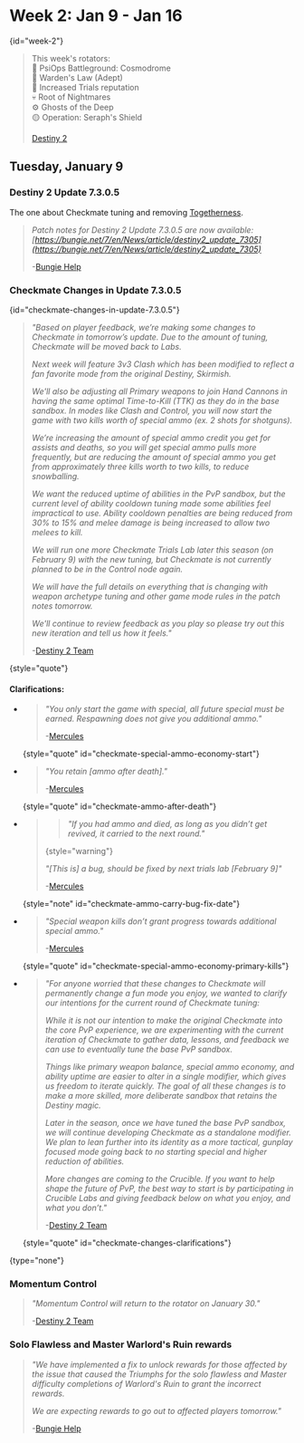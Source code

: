 # Week 2: Jan 9 - Jan 16

{id="week-2"}

> This week's rotators:<br/>
> 💠 PsiOps Battleground: Cosmodrome<br/>
> 🔫 Warden's Law (Adept)<br/>
> 🥇 Increased Trials reputation<br/>
> 💀 Root of Nightmares<br/>
> ⚙️ Ghosts of the Deep<br/>
> 🟡 Operation: Seraph's Shield
>
> [Destiny 2](https://x.com/DestinyTheGame/status/1744766021792096291)

## Tuesday, January 9

### Destiny 2 Update 7.3.0.5

The one about Checkmate tuning and removing [Togetherness](Activity-Modifiers.md#togetherness).

> _Patch notes for Destiny 2 Update 7.3.0.5 are now available:
> [https://bungie.net/7/en/News/article/destiny2_update_7305](https://bungie.net/7/en/News/article/destiny2_update_7305)_
>
> -[Bungie Help](https://x.com/BungieHelp/status/1744772247406153763)

### Checkmate Changes in Update 7.3.0.5

{id="checkmate-changes-in-update-7.3.0.5"}

> _"Based on player feedback, we’re making some changes to Checkmate in tomorrow’s update. Due to the amount of tuning,
> Checkmate will be moved back to Labs._
>
> _Next week will feature 3v3 Clash which has been modified to reflect a fan favorite mode from the original Destiny,
> Skirmish._
>
> _We'll also be adjusting all Primary weapons to join Hand Cannons in having the same optimal Time-to-Kill (TTK) as
> they do in the base sandbox. In modes like Clash and Control, you will now start the game with two kills worth of
> special ammo (ex. 2 shots for shotguns)._
>
> _We’re increasing the amount of special ammo credit you get for assists and deaths, so you will get special ammo
> pulls more frequently, but are reducing the amount of special ammo you get from approximately three kills worth to
> two kills, to reduce snowballing._
>
> _We want the reduced uptime of abilities in the PvP sandbox, but the current level of ability cooldown tuning made
> some abilities feel impractical to use. Ability cooldown penalties are being reduced from 30% to 15% and melee
> damage is being increased to allow two melees to kill._
>
> _We will run one more Checkmate Trials Lab later this season (on February 9) with the new tuning, but Checkmate is
> not currently planned to be in the Control node again._
>
> _We will have the full details on everything that is changing with weapon archetype tuning and other game mode rules
> in the patch notes tomorrow._
>
> _We'll continue to review feedback as you play so please try out this new iteration and tell us how it feels."_
>
> -[Destiny 2 Team](https://x.com/Destiny2Team/status/1744530391090839662)

{style="quote"}

#### Clarifications:

- > _"You only start the game with special, all future special must be earned. Respawning does not give you additional
  > ammo."_
  >
  > -[Mercules][3]

  {style="quote" id="checkmate-special-ammo-economy-start"}

- > _"You retain \[ammo after death\]."_
  >
  > -[Mercules][4]

  {style="quote" id="checkmate-ammo-after-death"}

- > > _"If you had ammo and died, as long as you didn’t get revived, it carried to the next round."_
  >
  > {style="warning"}
  >
  > _"\[This is\] a bug, should be fixed by next trials lab \[February 9\]"_
  >
  > -[Mercules][5]

  {style="note" id="checkmate-ammo-carry-bug-fix-date"}

- > _"Special weapon kills don’t grant progress towards additional special ammo."_
  >
  > -[Mercules][6]

  {style="quote" id="checkmate-special-ammo-economy-primary-kills"}

- > _"For anyone worried that these changes to Checkmate will permanently change a fun mode you enjoy, we wanted to
  > clarify our intentions for the current round of Checkmate tuning:_
  >
  > _While it is not our intention to make the original Checkmate into the core PvP experience, we are experimenting
  with
  > the current iteration of Checkmate to gather data, lessons, and feedback we can use to eventually tune the base PvP
  > sandbox._
  >
  > _Things like primary weapon balance, special ammo economy, and ability uptime are easier to alter in a single
  > modifier, which gives us freedom to iterate quickly. The goal of all these changes is to make a more skilled, more
  > deliberate sandbox that retains the Destiny magic._
  >
  > _Later in the season, once we have tuned the base PvP sandbox, we will continue developing Checkmate as a standalone
  > modifier. We plan to lean further into its identity as a more tactical, gunplay focused mode going back to no
  > starting special and higher reduction of abilities._
  >
  > _More changes are coming to the Crucible. If you want to help shape the future of PvP, the best way to start is by
  > participating in Crucible Labs and giving feedback below on what you enjoy, and what you don’t."_
  >
  > -[Destiny 2 Team][7]

  {style="quote" id="checkmate-changes-clarifications"}

{type="none"}

### Momentum Control

> _"Momentum Control will return to the rotator on January 30."_
>
> -[Destiny 2 Team][8]

### Solo Flawless and Master Warlord's Ruin rewards

> _"We have implemented a fix to unlock rewards for those affected by the issue that caused the Triumphs for the solo
> flawless and Master difficulty completions of Warlord's Ruin to grant the incorrect rewards._
>
> _We are expecting rewards to go out to affected players tomorrow."_
>
> -[Bungie Help][9]


[1]: https://www.bungie.net/7/en/News/article/destiny2_update_7305 "Destiny 2 Update 7.3.0.5"
[2]: https://x.com/Destiny2Team/status/1744530391090839662 "Checkmate Changes in Update 7.3.0.5"
[3]: https://www.reddit.com/r/DestinyTheGame/comments/1922633/checkmate_changes_in_update_7305/kgzovb4/?context=99
[4]: https://www.reddit.com/r/DestinyTheGame/comments/1922633/checkmate_changes_in_update_7305/kgzvz6p/?context=99
[5]: https://www.reddit.com/r/DestinyTheGame/comments/1922633/checkmate_changes_in_update_7305/kgzy26i/?context=99
[6]: https://www.reddit.com/r/DestinyTheGame/comments/1922633/checkmate_changes_in_update_7305/kh1up6s/?context=99
[7]: https://x.com/Destiny2Team/status/1744843045785514374 "Destiny 2 Team's intentions for Checkmate tuning"
[8]: https://x.com/Destiny2Team/status/1744848639858778201 "Momentum Control will return to the rotator on January 30."
[9]: https://x.com/BungieHelp/status/1744858230764060692 "Bungie has implemented a fix for incorrect Triumph rewards"
